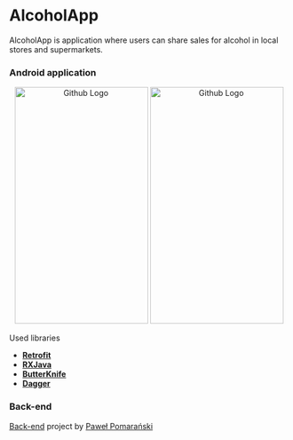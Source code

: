 # AlcoholApp

AlcoholApp is application where users can share sales for alcohol in local stores and supermarkets. 

### Android application

<p align="middle">
  <img src="https://i.imgur.com/tVbKDnN.gif" width="240" height="426" title="Github Logo">
  <img src="https://i.imgur.com/1hxia1M.png" width="240" height="426" title="Github Logo">
</p>

Used libraries
- **[Retrofit](https://square.github.io/retrofit/)**
- **[RXJava](https://github.com/ReactiveX/RxJava)**
- **[ButterKnife](http://jakewharton.github.io/butterknife/)**
- **[Dagger](https://github.com/google/dagger)**

### Back-end
[Back-end](https://github.com/pomaranski/alcohol-spring) project by [Paweł Pomarański](https://github.com/pomaranski)
